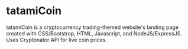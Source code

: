 # tatamiCoin
tatamiCoin is a cryptocurrency trading-themed website's landing page created with CSS/Bootstrap, HTML, Javascript, and NodeJS/ExpressJS. Uses Cryptonator API for live coin prices.
